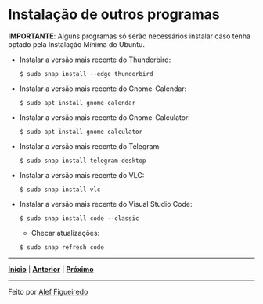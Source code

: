 # Instalação de outros programas


**IMPORTANTE**: Alguns programas só serão necessários instalar caso tenha optado pela Instalação Mínima do Ubuntu.


* Instalar a versão mais recente do Thunderbird:
  ```
  $ sudo snap install --edge thunderbird
  ```

* Instalar a versão mais recente do Gnome-Calendar:
  ```
  $ sudo apt install gnome-calendar
  ```
  
* Instalar a versão mais recente do Gnome-Calculator:
  ```
  $ sudo apt install gnome-calculator
  ```
  
* Instalar a versão mais recente do Telegram:
  ```
  $ sudo snap install telegram-desktop
  ```

* Instalar a versão mais recente do VLC:
  ```
  $ sudo snap install vlc
  ```

* Instalar a versão mais recente do Visual Studio Code:
  ```
  $ sudo snap install code --classic
  ```
  * Checar atualizações:
  ```
  $ sudo snap refresh code 
  ```
---

[**Início**](https://github.com/figueiredo-alef/configuracoes/blob/master/README.md) | [**Anterior**](https://github.com/figueiredo-alef/configuracoes/blob/master/flat-remix.md) | [**Próximo**](https://github.com/figueiredo-alef/configuracoes/blob/master/oh-my-zsh.md)

---

Feito por [Alef Figueiredo](https://github.com/figueiredo-alef)
